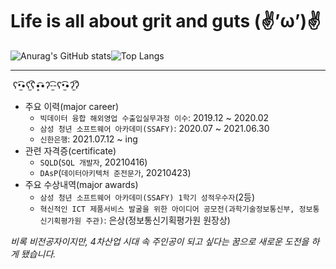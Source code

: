 # Life is all about grit and guts  (✌’ω’)✌

![Anurag's GitHub stats](https://github-readme-stats.vercel.app/api?username=brotherspear1994&show_icons=true)![Top Langs](https://github-readme-stats.vercel.app/api/top-langs/?username=brotherspear1994&layout=compact)

---

​      ʕ•̫͡•ʕ*̫͡*ʕ•͓͡•ʔ-̫͡-ʕ•̫͡•ʔ*̫͡*ʔ

- 주요 이력(major career)
  - `빅데이터 융합 해외영업 수출입실무과정 이수`: 2019.12 ~ 2020.02
  - `삼성 청년 소프트웨어 아카데미(SSAFY)`: 2020.07 ~ 2021.06.30
  - `신한은행`: 2021.07.12 ~ ing
- 관련 자격증(certificate)
  - `SQLD`(`SQL 개발자`, 20210416)
  - `DAsP`(`데이터아키텍처 준전문가`, 20210423)
- 주요 수상내역(major awards)
  - `삼성 청년 소프트웨어 아카데미(SSAFY) 1학기 성적우수자`(2등)
  - `혁신적인 ICT 제품서비스 발굴을 위한 아이디어 공모전(과학기술정보통신부, 정보통신기획평가원 주관)`: 은상(정보통신기획평가원 원장상)
  
  

*비록 비전공자이지만, 4차산업 시대 속 주인공이 되고 싶다는 꿈으로 새로운 도전을 하게 됐습니다.*
